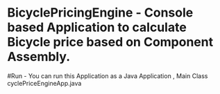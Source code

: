 # BicyclePricingEngine - Console based Application to calculate Bicycle price based on Component Assembly.
#Run -  You can run this Application as a Java Application  , Main Class cyclePriceEngineApp.java
